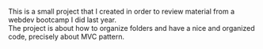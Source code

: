 This is a small project that I created in order to review material from a webdev bootcamp I did last year.  
The project is about how to organize folders and have a nice and organized code, precisely about MVC pattern.  
